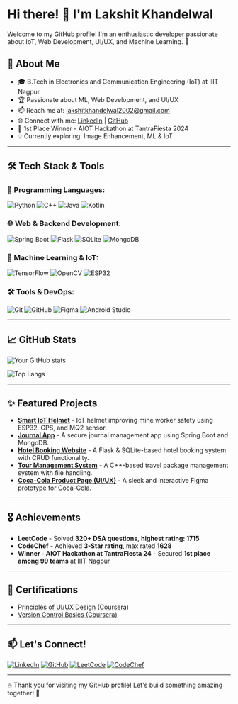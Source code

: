 # Hi there! 👋 I'm Lakshit Khandelwal

Welcome to my GitHub profile! I'm an enthusiastic developer passionate about IoT, Web Development, UI/UX, and Machine Learning. 🚀

## 🚀 About Me
- 🎓 B.Tech in Electronics and Communication Engineering (IoT) at IIIT Nagpur
- 🏆 Passionate about ML, Web Development, and UI/UX
- 📫 Reach me at: [lakshitkhandelwal2002@gmail.com](mailto:lakshitkhandelwal2002@gmail.com)
- 🌐 Connect with me: [LinkedIn](https://linkedin.com/in/lakshitkh/) | [GitHub](https://github.com/DegeneratorXx)
- 🏅 1st Place Winner - AIOT Hackathon at TantraFiesta 2024
- 💡 Currently exploring: Image Enhancement, ML & IoT

---

## 🛠️ Tech Stack & Tools

### 📌 Programming Languages:
![Python](https://img.shields.io/badge/Python-3776AB?style=for-the-badge&logo=python&logoColor=white)
![C++](https://img.shields.io/badge/C++-00599C?style=for-the-badge&logo=c%2B%2B&logoColor=white)
![Java](https://img.shields.io/badge/Java-ED8B00?style=for-the-badge&logo=java&logoColor=white)
![Kotlin](https://img.shields.io/badge/Kotlin-0095D5?style=for-the-badge&logo=kotlin&logoColor=white)

### 🌐 Web & Backend Development:
![Spring Boot](https://img.shields.io/badge/Spring_Boot-6DB33F?style=for-the-badge&logo=spring&logoColor=white)
![Flask](https://img.shields.io/badge/Flask-000000?style=for-the-badge&logo=flask&logoColor=white)
![SQLite](https://img.shields.io/badge/SQLite-07405E?style=for-the-badge&logo=sqlite&logoColor=white)
![MongoDB](https://img.shields.io/badge/MongoDB-4EA94B?style=for-the-badge&logo=mongodb&logoColor=white)

### 🤖 Machine Learning & IoT:
![TensorFlow](https://img.shields.io/badge/TensorFlow-FF6F00?style=for-the-badge&logo=tensorflow&logoColor=white)
![OpenCV](https://img.shields.io/badge/OpenCV-5C3EE8?style=for-the-badge&logo=opencv&logoColor=white)
![ESP32](https://img.shields.io/badge/ESP32-0078D7?style=for-the-badge&logo=espressif&logoColor=white)

### 🛠️ Tools & DevOps:
![Git](https://img.shields.io/badge/Git-F05032?style=for-the-badge&logo=git&logoColor=white)
![GitHub](https://img.shields.io/badge/GitHub-181717?style=for-the-badge&logo=github&logoColor=white)
![Figma](https://img.shields.io/badge/Figma-F24E1E?style=for-the-badge&logo=figma&logoColor=white)
![Android Studio](https://img.shields.io/badge/Android_Studio-3DDC84?style=for-the-badge&logo=android-studio&logoColor=white)

---

## 📈 GitHub Stats
![Your GitHub stats](https://github-readme-stats.vercel.app/api?username=DegeneratorXx&show_icons=true&theme=radical)

![Top Langs](https://github-readme-stats.vercel.app/api/top-langs/?username=DegeneratorXx&layout=compact&theme=radical)

---

## ✨ Featured Projects
- **[Smart IoT Helmet](https://github.com/DegeneratorXx/Internet-of-things)** - IoT helmet improving mine worker safety using ESP32, GPS, and MQ2 sensor.
- **[Journal App](https://github.com/DegeneratorXx/SpringBoot)** - A secure journal management app using Spring Boot and MongoDB.
- **[Hotel Booking Website](https://github.com/DegeneratorXx/DBMS-PROJECT_4thsem)** - A Flask & SQLite-based hotel booking system with CRUD functionality.
- **[Tour Management System](https://github.com/DegeneratorXx/Acad-Cpp/tree/main/MiniProject)** - A C++-based travel package management system with file handling.
- **[Coca-Cola Product Page (UI/UX)](https://github.com/DegeneratorXx/Nirvana-Figma)** - A sleek and interactive Figma prototype for Coca-Cola.

---

## 🎖️ Achievements
- **LeetCode** - Solved **320+ DSA questions**, **highest rating: 1715**
- **CodeChef** - Achieved **3-Star rating**, max rated **1628**
- **Winner - AIOT Hackathon at TantraFiesta 24** - Secured **1st place among 99 teams** at IIIT Nagpur

---

## 📜 Certifications
- [Principles of UI/UX Design (Coursera)](https://coursera.org/share/4273650cf81bce73e7d65bad3a93df1d)
- [Version Control Basics (Coursera)](https://www.coursera.org/account/accomplishments/verify/WL7AYWEMRFGH)

---

## 📫 Let's Connect!
[![LinkedIn](https://img.shields.io/badge/LinkedIn-0077B5?style=for-the-badge&logo=linkedin&logoColor=white)](https://linkedin.com/in/lakshitkh/)
[![GitHub](https://img.shields.io/badge/GitHub-181717?style=for-the-badge&logo=github&logoColor=white)](https://github.com/DegeneratorXx)
[![LeetCode](https://img.shields.io/badge/LeetCode-FFA116?style=for-the-badge&logo=leetcode&logoColor=black)](https://leetcode.com/u/DegeneratorX/)
[![CodeChef](https://img.shields.io/badge/CodeChef-5B4638?style=for-the-badge&logo=codechef&logoColor=white)](https://www.codechef.com/users/degeneratorx)

---

🔥 Thank you for visiting my GitHub profile! Let's build something amazing together! 🚀
